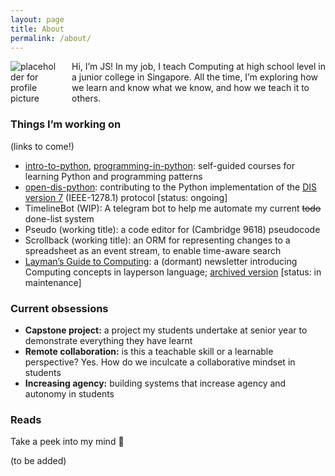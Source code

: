 ```yaml
---
layout: page
title: About
permalink: /about/
---
```


<div style="display: flex; align-items: flex-start;">
    <img src="https://placehold.co/100x100" alt="placeholder for profile picture" style="margin-right: 20px;">
    <div>
        Hi, I’m JS! In my job, I teach Computing at high school level in a junior college in Singapore. All the time, I’m exploring how we learn and know what we know, and how we teach it to others.
    </div>
</div>

### Things I’m working on

(links to come!)

- [intro-to-python](https://github.com/nyjc-computing/intro-to-python), [programming-in-python](https://github.com/nyjc-computing/programming-in-python): self-guided courses for learning Python and programming patterns
- [open-dis-python](https://github.com/open-dis/open-dis-python): contributing to the Python implementation of the [DIS version 7](https://en.wikipedia.org/wiki/Distributed_Interactive_Simulation) (IEEE-1278.1) protocol [status: ongoing]
- TimelineBot (WIP): A telegram bot to help me automate my current ~~todo~~ done-list system
- Pseudo (working title): a code editor for (Cambridge 9618) pseudocode
- Scrollback (working title): an ORM for representing changes to a spreadsheet as an event stream, to enable time-aware search
- [Layman’s Guide to Computing](https://buttondown.com/laymansguide): a (dormant) newsletter introducing Computing concepts in layperson language; [archived version](/laymansguide/) [status: in maintenance]

### Current obsessions

- **Capstone project:** a project my students undertake at senior year to demonstrate everything they have learnt
- **Remote collaboration:** is this a teachable skill or a learnable perspective? Yes. How do we inculcate a collaborative mindset in students
- **Increasing agency:** building systems that increase agency and autonomy in students

### Reads

Take a peek into my mind 👀

(to be added)

